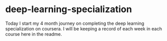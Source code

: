 # deep-learning-specialization

Today I start my 4 month journey on completing the deep learning specialization on coursera. I will be keeping a record of each week in each course here in the readme.
